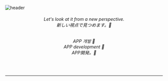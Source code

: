

![header](https://capsule-render.vercel.app/api?type=egg)

<div align="center">
<h6>Let's look at it from a new perspective.<br>
新しい視点で見つめます。👀</h6>
</div>

<div align="center">
  <h6>APP 개발 🤚<br>APP development 🤚<br>APP開発。🤚 </h6>
</div><br>

<p align="center">

</p>
<hr>








<!--
**Ahn-Jwon/Ahn-Jwon** is a ✨ _special_ ✨ repository because its `README.md` (this file) appears on your GitHub profile.

Here are some ideas to get you started:

- 🔭 I’m currently working on ...
- 🌱 I’m currently learning ...
- 👯 I’m looking to collaborate on ...
- 🤔 I’m looking for help with ...
- 💬 Ask me about ...
- 📫 How to reach me: ...
- 😄 Pronouns: ...
- ⚡ Fun fact: ...
-->
